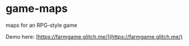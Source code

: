 # game-maps

maps for an RPG-style game

Demo here: [https://farmgame.glitch.me/](https://farmgame.glitch.me/)
